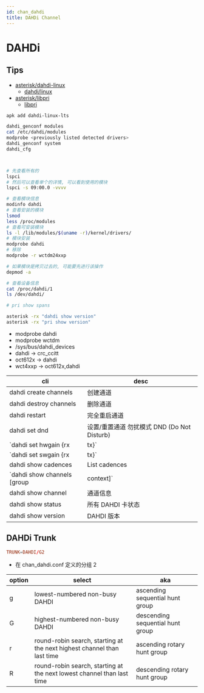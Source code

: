 ```yaml
---
id: chan_dahdi
title: DAHDi Channel
---
```


# DAHDi

## Tips

- [asterisk/dahdi-linux](https://github.com/asterisk/dahdi-linux)
  - [dahdi/linux](http://git.asterisk.org/gitweb/?p=dahdi/linux.git)
- [asterisk/libpri](https://github.com/asterisk/libpri)
  - [libpri](http://git.asterisk.org/gitweb/?p=libpri.git)

```bash
apk add dahdi-linux-lts

dahdi_genconf modules
cat /etc/dahdi/modules
modprobe <previously listed detected drivers>
dahdi_genconf system
dahdi_cfg



# 先查看所有的
lspci
# 然后可以查看单个的详情, 可以看到使用的模块
lspci -s 09:00.0 -vvvv

# 查看模块信息
modinfo dahdi
# 查看安装的模块
lsmod
less /proc/modules
# 查看可安装模块
ls -l /lib/modules/$(uname -r)/kernel/drivers/
# 模块安装
modprobe dahdi
# 移除
modprobe -r wctdm24xxp

# 如果模块是拷贝过去的, 可能要先进行该操作
depmod -a

# 查看设备信息
cat /proc/dahdi/1
ls /dev/dahdi/

# pri show spans

asterisk -rx "dahdi show version"
asterisk -rx "pri show version"
```

- modprobe dahdi
- modprobe wctdm
- /sys/bus/dahdi_devices
- dahdi -> crc_ccitt
- oct612x -> dahdi
- wct4xxp -> oct612x,dahdi

| cli                                   | desc                                        |
| ------------------------------------- | ------------------------------------------- |
| dahdi create channels                 | 创建通道                                    |
| dahdi destroy channels                | 删除通道                                    |
| dahdi restart                         | 完全重启通道                                |
| dahdi set dnd                         | 设置/重置通道 勿扰模式 DND (Do Not Disturb) |
| `dahdi set hwgain {rx|tx}`            | Set hardware gain on a channel              |
| `dahdi set swgain {rx|tx}`            | Set software gain on a channel              |
| dahdi show cadences                   | List cadences                               |
| `dahdi show channels [group|context]` | Show active DAHDI channels                  |
| dahdi show channel                    | 通道信息                                    |
| dahdi show status                     | 所有 DAHDI 卡状态                           |
| dahdi show version                    | DAHDI 版本                                  |

## DAHDi Trunk

```conf
TRUNK=DAHDI/G2
```

- 在 chan_dahdi.conf 定义的分组 2

| option | select                                                                  | aka                              |
| ------ | ----------------------------------------------------------------------- | -------------------------------- |
| g      | lowest-numbered non-busy DAHDI                                          | ascending sequential hunt group  |
| G      | highest-numbered non-busy DAHDI                                         | descending sequential hunt group |
| r      | round-robin search, starting at the next highest channel than last time | ascending rotary hunt group      |
| R      | round-robin search, starting at the next lowest channel than last time  | descending rotary hunt group     |
